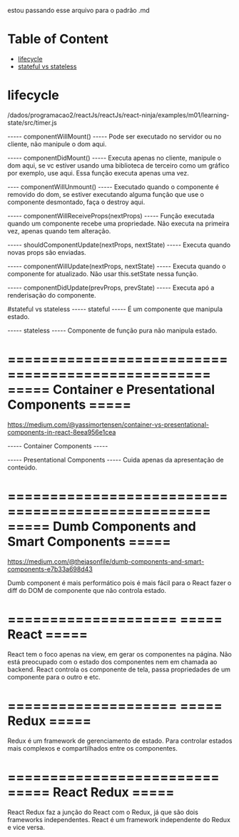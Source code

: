 estou passando esse arquivo para o padrão .md

# Table of Content
- [lifecycle](#lifecycle)
- [stateful vs stateless](#stateful-stateless)

# lifecycle <a name="lifecycle"></a>
/dados/programacao2/reactJs/reactJs/react-ninja/examples/m01/learning-state/src/timer.js

----- componentWillMount() -----
Pode ser executado no servidor ou no cliente, não manipule o dom aqui.

----- componentDidMount() -----
Executa apenas no cliente, manipule o dom aqui, se vc estiver usando uma biblioteca de terceiro
como um gráfico por exemplo, use aqui.
Essa função executa apenas uma vez.

---- componentWillUnmount() -----
Executado quando o componente é removido do dom, se estiver executando alguma função que use
o componente desmontado, faça o destroy aqui.

----- componentWillReceiveProps(nextProps) -----
Função executada quando um componente recebe uma propriedade.
Não executa na primeira vez, apenas quando tem alteração.


----- shouldComponentUpdate(nextProps, nextState) -----
Executa quando novas props são enviadas.

----- componentWillUpdate(nextProps, nextState) -----
Executa quando o componente for atualizado.
Não usar this.setState nessa função.

----- componentDidUpdate(prevProps, prevState) -----
Executa apó a renderisação do componente.



#stateful vs stateless <a name="stateful-stateless"></a>
----- stateful -----
É um componente que manipula estado.

----- stateless -----
Componente de função pura não manipula estado.



==================================================
===== Container e Presentational Components =====
==================================================
https://medium.com/@yassimortensen/container-vs-presentational-components-in-react-8eea956e1cea

----- Container Components -----


----- Presentational Components -----
Cuida apenas da apresentação de conteúdo.


==================================================
===== Dumb Components and Smart Components =====
==================================================
https://medium.com/@thejasonfile/dumb-components-and-smart-components-e7b33a698d43

Dumb component é mais performático pois é mais fácil para o React fazer o diff do DOM de
componente que não controla estado.


====================
===== React =====
====================
React tem o foco apenas na view, em gerar os componentes na página. Não está preocupado com o estado dos componentes nem em chamada ao backend.
React controla os componente de tela, passa propriedades de um componente para o outro e etc.



====================
===== Redux =====
====================
Redux é um framework de gerenciamento de estado. Para controlar estados mais complexos e compartilhados entre os componentes.



=========================
===== React Redux =====
=========================
React Redux faz a junção do React com o Redux, já que são dois frameworks independentes. 
React é um framework independente do Redux e vice versa.


